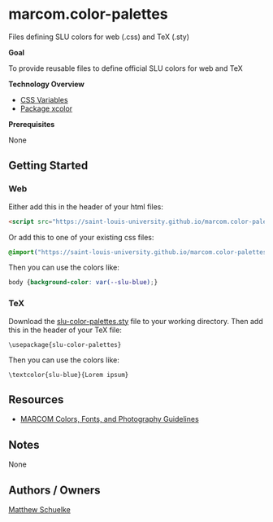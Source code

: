 # marcom.color-palettes

Files defining SLU colors for web (.css) and TeX (.sty)

**Goal** 

To provide reusable files to define official SLU colors for web and TeX

**Technology Overview**

* [CSS Variables](https://www.w3schools.com/css/css3_variables.asp)
* [Package xcolor](https://ctan.org/pkg/xcolor?lang=en)

**Prerequisites**

None

## Getting Started

### Web

Either add this in the header of your html files:

```html
<script src="https://saint-louis-university.github.io/marcom.color-palettes/edu.slu.marcom.color-palettes.css"></script>
```

Or add this to one of your existing css files:

```css
@import("https://saint-louis-university.github.io/marcom.color-palettes/edu.slu.marcom.color-palettes.css");
```

Then you can use the colors like:

```css
body {background-color: var(--slu-blue);}
```

### TeX

Download the [slu-color-palettes.sty](https://saint-louis-university.github.io/marcom.color-palettes/slu-color-palettes.sty) file to your working directory. Then add this in the header of your TeX file:

```TeX
\usepackage{slu-color-palettes}
```

Then you can use the colors like:

```TeX
\textcolor{slu-blue}{Lorem ipsum}
```

## Resources

* [MARCOM Colors, Fonts, and Photography Guidelines](https://www.slu.edu/marcom/guidelines-policies/colors-fonts-photography.php)

## Notes

None

## Authors / Owners

[Matthew Schuelke](mailto:schuelkem@slu.edu)
